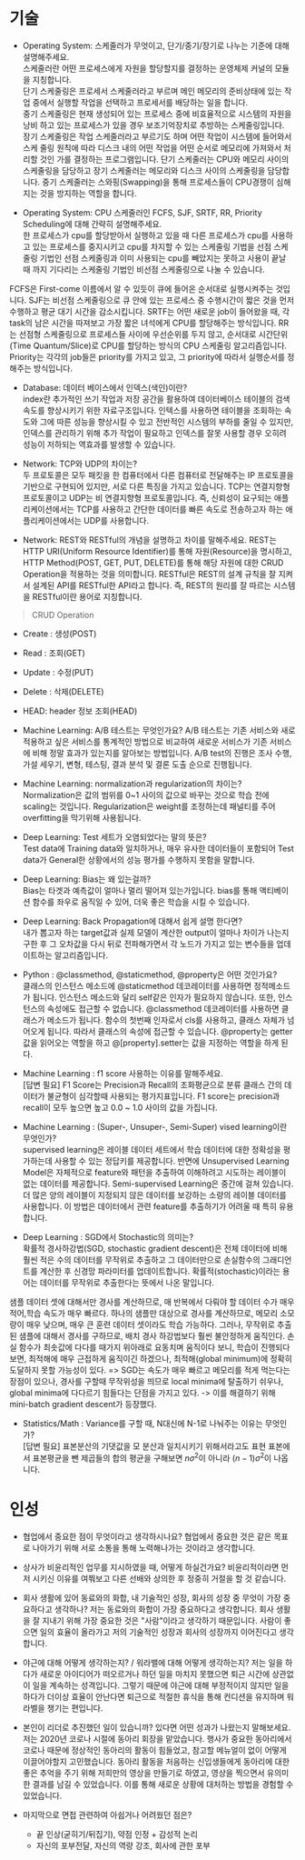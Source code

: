 # 기술
- Operating System: 스케줄러가 무엇이고, 단기/중기/장기로 나누는 기준에 대해 설명해주세요.<br>
스케줄러란 어떤 프로세스에게 자원을 할당할지를 결정하는 운영체제 커널의 모듈을 지칭합니다.<br>
단기 스케줄링은 프로세서 스케줄러라고 부르며 메인 메모리의 준비상태에 있는 작 업 중에서 실행할 작업을 선택하고 프로세서를 배당하는 일을 합니다. <br>
중기 스케줄링은 현재 생성되어 있는 프로세스 중에 비효율적으로 시스템의 자원을 낭비 하고 있는 프로세스가 있을 경우 보조기억장치로 추방하는 스케줄링입니다.<br>
장기 스케줄링은 작업 스케줄러라고 부르기도 하며 어떤 작업이 시스템에 들어와서 스케 줄링 원칙에 따라 디스크 내의 어떤 작업을 어떤 순서로 메모리에 가져와서 처리할 것인 가를 결정하는 프로그램입니다.
단기 스케줄러는 CPU와 메모리 사이의 스케줄링을 담당하고 장기 스케줄러는 메모리와 디스크 사이의 스케줄링을 담당합니다. 중기 스케줄러는 스와핑(Swapping)을 통해 프로세스들이 CPU경쟁이 심해지는 것을 방지하는 역할을 합니다.


- Operating System: CPU 스케줄러인 FCFS, SJF, SRTF, RR, Priority Scheduling에 대해 간략히 설명해주세요.<br>
한 프로세스가 cpu를 할당받아서 실행하고 있을 때 다른 프로세스가 cpu를 사용하고 있는 프로세스를 중지시키고 cpu를 차지할 수 있는 스케줄링 기법을 선점 스케줄링 기법인 선점 스케줄링과 이미 사용되는 cpu를 빼았지는 못하고 사용이 끝날 때 까지 기다리는 스케줄링 기법인 비선점 스케줄링으로 나눌 수 있습니다.

FCFS은 First-come 이름에서 알 수 있듯이 큐에 들어온 순서대로 실행시켜주는 것입니다. SJF는 비선점 스케줄링으로 큐 안에 있는 프로세스 중 수행시간이 짧은 것을 먼저 수행하고 평균 대기 시간을 감소시킵니다. SRTF는 어떤 새로운 job이 들어왔을 때, 각 task의 남은 시간을 따져보고 가장 짧은 녀석에게 CPU를 할당해주는 방식입니다. RR는 선점형 스케줄링으로 프로세스들 사이에 우선순위를 두지 않고, 순서대로 시간단위(Time Quantum/Slice)로 CPU를 할당하는 방식의 CPU 스케줄링 알고리즘입니다. Priority는 각각의 job들은 priority를 가지고 있고, 그 priority에 따라서 실행순서를 정해주는 방식입니다.

- Database: 데이터 베이스에서 인덱스(색인)이란?<br>
index란 추가적인 쓰기 작업과 저장 공간을 활용하여 데이터베이스 테이블의 검색 속도를 향상시키기 위한 자료구조입니다. 인텍스를 사용하면 테이블을 조회하는 속도와 그에 따른 성능을 향상시킬 수 있고 전반적인 시스템의 부하를 줄일 수 있지만, 인덱스를 관리하기 위해 추가 작업이 필요하고 인덱스를 잘못 사용할 경우 오히려 성능이 저하되는 역효과를 발생할 수 있습니다.

- Network: TCP와 UDP의 차이는?<br>
두 프로토콜은 모두 패킷을 한 컴퓨터에서 다른 컴퓨터로 전달해주는 IP 프로토콜을 기반으로 구현되어 있지만, 서로 다른 특징을 가지고 있습니다. TCP는 연결지향형 프로토콜이고 UDP는 비 연결지향형 프로토콜입니다. 즉, 신뢰성이 요구되는 애플리케이션에서는 TCP를 사용하고 간단한 데이터를 빠른 속도로 전송하고자 하는 애플리케이션에서는 UDP를 사용합니다.

- Network: REST와 RESTful의 개념을 설명하고 차이를 말해주세요.
REST는 HTTP URI(Uniform Resource Identifier)를 통해 자원(Resource)을 명시하고, HTTP Method(POST, GET, PUT, DELETE)를 통해 해당 자원에 대한 CRUD Operation을 적용하는 것을 의미합니다.
RESTful은 REST의 설계 규칙을 잘 지켜서 설계된 API를 RESTful한 API라고 합니다. 즉, REST의 원리를 잘 따르는 시스템을 RESTful이란 용어로 지칭합니다.

> CRUD Operation
- Create : 생성(POST)
- Read : 조회(GET)
- Update : 수정(PUT)
- Delete : 삭제(DELETE)
- HEAD: header 정보 조회(HEAD)

- Machine Learning: A/B 테스트는 무엇인가요?
A/B 테스트는 기존 서비스와 새로 적용하고 싶은 서비스를 통계적인 방법으로 비교하여 새로운 서비스가 기존 서비스에 비해 정말 효과가 있는지를 알아보는 방법입니다. A/B test의 진행은 조사 수행, 가설 세우기, 변형, 테스팅, 결과 분석 및 결론 도출 순으로 진행됩니다.

- Machine Learning: normalization과 regularization의 차이는?<br>
Normalization은 값의 범위를 0~1 사이의 값으로 바꾸는 것으로 학습 전에 scaling는 것입니다. Regularization은 weight를 조정하는데 패널티를 주어 overfitting을 막기위해 사용됩니다.

- Deep Learning: Test 세트가 오염되었다는 말의 뜻은?<br>
Test data에 Training data와 일치하거나, 매우 유사한 데이터들이 포함되어 Test data가 General한 상황에서의 성능 평가를 수행하지 못함을 말합니다.

- Deep Learning: Bias는 왜 있는걸까?<br>
Bias는 타겟과 예측값이 얼마나 멀리 떨어져 있는가입니다. bias를 통해 액티베이션 함수를 좌우로 움직일 수 있어, 더욱 좋은 학습을 시킬 수 있습니다.

- Deep Learning: Back Propagation에 대해서 쉽게 설명 한다면?<br>
내가 뽑고자 하는 target값과 실제 모델이 계산한 output이 얼마나 차이가 나는지 구한 후 그 오차값을 다시 뒤로 전파해가면서 각 노드가 가지고 있는 변수들을 업데이트하는 알고리즘입니다.

- Python :  @classmethod, @staticmethod, @property은 어떤 것인가요?<br>
클래스의 인스턴스 메소드에 @staticmethod 데코레이터를 사용하면 정적메소드가 됩니다. 인스턴스 메소드와 달리 self같은 인자가 필요하지 않습니다. 또한, 인스턴스의 속성에도 접근할 수 없습니다.
@classmethod 데코레이터를 사용하면 클래스가 메소드가 됩니다. 함수의 첫번째 인자로서 cls를 사용하고, 클래스 자체가 넘어오게 됩니다. 따라서 클래스의 속성에 접근할 수 있습니다. @property는 getter 값을 읽어오는 역할을 하고 @[property].setter는 값을 지정하는 역할을 하게 된다.

- Machine Learning : f1 score 사용하는 이유를 말해주세요.<br>
[답변 필요]
F1 Score는 Precision과 Recall의 조화평균으로 분류 클래스 간의 데이터가 불균형이 심각할때 사용되는 평가지표입니다. F1 score는 precision과 recall이 모두 높으면 높고 0.0 ~ 1.0 사이의 값을 가집니다.<br>

- Machine Learning : (Super-, Unsuper-, Semi-Super) vised learning이란 무엇인가?<br>
supervised learning은 레이블 데이터 세트에서 학습 데이터에 대한 정확성을 평가하는데 사용할 수 있는 정답키를 제공합니다. 반면에 Unsupervised Learning Model은 자체적으로 feature와 패턴을 추출하여 이해하려고 시도하는 레이블이 없는 데이터를 제공합니다.
Semi-supervised Learning은 중간에 걸쳐 있습니다. 더 많은 양의 레이블이 지정되지 않은 데이터를 보강하는 소량의 레이블 데이터를 사용합니다. 이 방법은 데이터에서 관련 feature를 추출하기가 어려울 때 특히 유용합니다. 


- Deep Learning : SGD에서 Stochastic의 의미는?<br>
확률적 경사하강법(SGD, stochastic gradient descent)은 전체 데이터에 비해 훨씬 적은 수의 데이터를 무작위로 추출하고 그 데이터만으로 손실함수의 그래디언트를 계산한 후 신경망 파라미터를 업데이트합니다. 확률적(stochastic)이라는 용어는 데이터를 무작위로 추출한다는 뜻에서 나온 말입니다.

샘플 데이터 셋에 대해서만 경사를 계산하므로, 매 반복에서 다뤄야 할 데이터 수가 매우 적어,학습 속도가 매우 빠르다. 하나의 샘플만 대상으로 경사를 계산하므로, 메모리 소모량이 매우 낮으며, 매우 큰 훈련 데이터 셋이라도 학습 가능하다.
그러나, 무작위로 추출된 샘플에 대해서 경사를 구하므로, 배치 경사 하강법보다 훨씬 불안정하게 움직인다.
손실 함수가 최솟값에 다다를 때가지 위아래로 요동치며 움직이다 보니, 학습이 진행되다 보면, 최적해에 매우 근접하게 움직이긴 하겠으나, 최적해(global minimum)에 정확히 도달하지 못할 가능성이 있다. 
=> SGD는 속도가 매우 빠르고 메모리를 적게 먹는다는 장점이 있으나, 경사를 구할때 무작위성을 띄므로 local minima에 탈출하기 쉬우나, global minima에 다다르기 힘들다는 단점을 가지고 있다.
-> 이를 해결하기 위해 mini-batch gradient descent가 등장했다.

- Statistics/Math : Variance를 구할 때, N대신에 N-1로 나눠주는 이유는 무엇인가?<br>
[답변 필요]
표본분산의 기댓값을 모 분산과 일치시키기 위해서라고도 표현
표본에서 표본평균을 뺀 제곱들의 합의 평균을 구해보면 $n\sigma^2$이 아니라 $(n-1)\sigma^2$이 나옵니다.

# 인성
- 협업에서 중요한 점이 무엇이라고 생각하시나요?
협업에서 중요한 것은 같은 목표로 나아가기 위해 서로 소통을 통해 노력해나가는 것이라고 생각합니다.

- 상사가 비윤리적인 업무를 지시하였을 때, 어떻게 하실건가요?
비윤리적이라면 먼저 시키신 이유를 여쭤보고 다른 선배와 상의한 후 정중히 거절을 할 것 같습니다.

- 회사 생활에 있어 동료와의 화합, 내 기술적인 성장, 회사의 성장 중 무엇이 가장 중요하다고 생각하나?
저는 동료와의 화합이 가장 중요하다고 생각합니다. 회사 생활을 잘 지내기 위해 가장 중요한 것은 "사람"이라고 생각하기 때문입니다. 사람이 좋으면 일의 효율이 올라가고 저의 기술적인 성장과 회사의 성장까지 이어진다고 생각합니다.

- 야근에 대해 어떻게 생각하는지? / 워라밸에 대해 어떻게 생각하는지?
저는 일을 하다가 새로운 아이디어가 떠오르거나 하던 일을 마치지 못했으면 퇴근 시간에 상관없이 일을 계속하는 성격입니다. 그렇기 때문에 야근에 대해 부정적이지 않지만 일을 하다가 더이상 효율이 안난다면 퇴근으로 적절한 휴식을 통해 컨디션을 유지하며 워라벨을 챙기는 편입니다.

- 본인이 리더로 추진했던 일이 있습니까? 있다면 어떤 성과가 나왔는지 말해보세요.
저는 2020년 코로나 시절에 동아리 회장을 맡았습니다. 행사가 중요한 동아리에서 코로나 때문에 정상적인 동아리의 활동이 힘들었고, 참고할 메뉴얼이 없이 어떻게 이끌어야할지 고민했습니다. 동아리 활동을 처음하는 신입생들에게 동아리에 대한 좋은 추억을 주기 위해 저희만의 영상을 만들기로 하였고, 영상을 찍으면서 유의미한 결과를 남길 수 있었습니다. 이를 통해 새로운 상황에 대처하는 방법을 경험할 수 있었습니다. 

 
- 마지막으로 면접 관련하여 아쉽거나 어려웠던 점은?
  - 끝 인상(굳히기/뒤집기), 약점 인정 + 감성적 논리
  - 자신의 포부전달, 자신의 역량 강조, 회사에 관한 포부 
